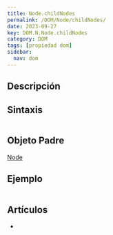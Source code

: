 ```yaml
---
title: Node.childNodes
permalink: /DOM/Node/childNodes/
date: 2023-09-27
key: DOM.N.Node.childNodes
category: DOM
tags: [propiedad dom]
sidebar:
  nav: dom
---
```


## Descripción


## Sintaxis


```javascript

```


## Objeto Padre


[Node](https://www.w3api.com/DOM/Node/)


## Ejemplo


```javascript

```


## Artículos

- 
